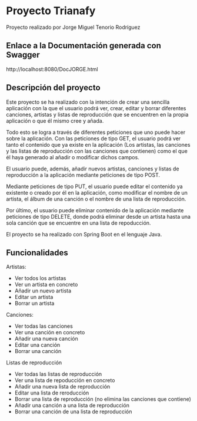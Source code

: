 # Proyecto Trianafy

Proyecto realizado por Jorge Miguel Tenorio Rodríguez

## Enlace a la Documentación generada con Swagger

http://localhost:8080/DocJORGE.html

## Descripción del proyecto

Este proyecto se ha realizado con la intención de crear una sencilla aplicación con la que el usuario podrá ver, crear, editar y borrar diferentes canciones, artistas y listas de reproducción que se encuentren en la propia aplicación o que él mismo cree y añada.

Todo esto se logra a través de diferentes peticiones que uno puede hacer sobre la aplicación. Con las peticiones de tipo GET, el usuario podrá ver tanto el contenido que ya existe en la aplicación (Los artistas, las canciones y las listas de reproducción con las canciones que contienen) como el que él haya generado al añadir o modificar dichos campos.

El usuario puede, además, añadir nuevos artistas, canciones y listas de reproducción a la aplicación mediante peticiones de tipo POST.

Mediante peticiones de tipo PUT, el usuario puede editar el contenido ya existente o creado por él en la aplicación, como modificar el nombre de un artista, el álbum de una canción o el nombre de una lista de reproducción.

Por último, el usuario puede eliminar contenido de la aplicación mediante peticiones de tipo DELETE, donde podrá eliminar desde un artista hasta una sola canción que se encuentre en una lista de repoducción.

El proyecto se ha realizado con Spring Boot en el lenguaje Java.

## Funcionalidades

Artistas:

- Ver todos los artistas
- Ver un artista en concreto
- Añadir un nuevo artista
- Editar un artista
- Borrar un artista

Canciones:

- Ver todas las canciones
- Ver una canción en concreto
- Añadir una nueva canción
- Editar una canción
- Borrar una canción

Listas de reproducción

- Ver todas las listas de reproducción
- Ver una lista de repoducción en concreto
- Añadir una nueva lista de reproducción
- Editar una lista de reroducción
- Borrar una lista de reproducción (no elimina las canciones que contiene)
- Añadir una canción a una lista de reproducción
- Borrar una canción de una lista de reproducción
